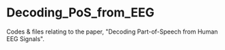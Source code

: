 # Decoding_PoS_from_EEG
Codes &amp; files relating to the paper, "Decoding Part-of-Speech from Human EEG Signals".
